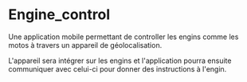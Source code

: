 # Engine_control

Une application mobile permettant de controller les engins comme les motos à travers un appareil de géolocalisation.

L'appareil sera intégrer sur les engins et l'application pourra ensuite communiquer avec celui-ci pour donner des instructions à l'engin.
